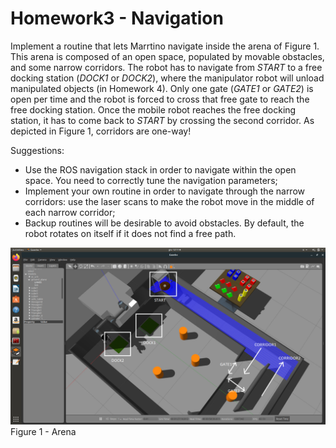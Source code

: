 # Homework3 - Navigation

Implement a routine that lets Marrtino navigate inside the arena of Figure 1. This arena is composed of an open  space, populated by  movable  obstacles, and some narrow corridors. The  robot has to navigate from *START* to a free docking station (*DOCK1* or *DOCK2*), where the manipulator robot will unload manipulated objects (in Homework 4).
Only one gate (*GATE1* or *GATE2*) is open per time and the robot is forced to cross that free gate to reach the free docking  station. Once the mobile robot reaches the free docking station, it has to come back to *START* by crossing the second corridor. As depicted in Figure 1, corridors are one-way!

Suggestions:

- Use  the  ROS  navigation  stack  in  order  to  navigate  within  the  open  space.  You  need  to  correctly tune the navigation parameters;
- Implement your own routine in order to navigate through the narrow corridors: use the laser scans to make the robot move in the middle of each narrow corridor;
- Backup  routines  will  be  desirable  to  avoid  obstacles.  By  default,  the  robot  rotates  on  itself  if  it does not find a free path.

![](Arena.png)
Figure 1 - Arena
